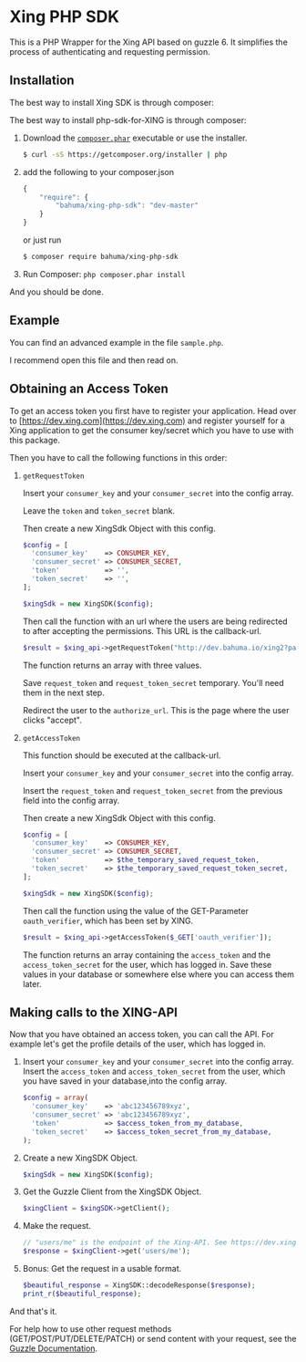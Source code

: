 # Xing PHP SDK


This is a PHP Wrapper for the Xing API based on guzzle 6.
It simplifies the process of authenticating and requesting permission.

## Installation
The best way to install Xing SDK is through composer:

The best way to install php-sdk-for-XING is through composer:

1. Download the [`composer.phar`](https://getcomposer.org/composer.phar) executable or use the installer.

    ``` sh
    $ curl -sS https://getcomposer.org/installer | php
    ```

2. add the following to your composer.json

    ``` javascript
    {
        "require": {
        	"bahuma/xing-php-sdk": "dev-master"
        }
    }
    ```

    or just run

    ``` sh
    $ composer require bahuma/xing-php-sdk
    ```

3. Run Composer: `php composer.phar install`

And you should be done.


## Example

You can find an advanced example in the file `sample.php`.

I recommend open this file and then read on.


## Obtaining an Access Token

To get an access token you first have to register your application.
Head over to [https://dev.xing.com](https://dev.xing.com) and register yourself for a Xing application
to get the consumer key/secret which you have to use with this package.

Then you have to call the following functions in this order:

1. `getRequestToken`

   Insert your `consumer_key` and your `consumer_secret` into the config array.

   Leave the `token` and `token_secret` blank.

   Then create a new XingSdk Object with this config.

   ``` php
   $config = [
     'consumer_key'    => CONSUMER_KEY,
     'consumer_secret' => CONSUMER_SECRET,
     'token'           => '',
     'token_secret'    => '',
   ];

   $xingSdk = new XingSDK($config);
   ```

   Then call the function with an url where the users are being redirected to after accepting the
   permissions. This URL is the callback-url.

   ``` php
   $result = $xing_api->getRequestToken("http://dev.bahuma.io/xing2?page=redirect");
   ```

   The function returns an array with three values.

   Save `request_token` and `request_token_secret` temporary. You'll need them in the next step.

   Redirect the user to the `authorize_url`. This is the page where the user clicks "accept".

2. `getAccessToken`

   This function should be executed at the callback-url.

   Insert your `consumer_key` and your `consumer_secret` into the config array.

   Insert the `request_token` and `request_token_secret` from the previous field into the config array.

   Then create a new XingSdk Object with this config.

      ``` php
      $config = [
        'consumer_key'    => CONSUMER_KEY,
        'consumer_secret' => CONSUMER_SECRET,
        'token'           => $the_temporary_saved_request_token,
        'token_secret'    => $the_temporary_saved_request_token_secret,
      ];

      $xingSdk = new XingSDK($config);
      ```

   Then call the function using the value of the GET-Parameter `oauth_verifier`, which has been set by
   XING.

   ``` php
   $result = $xing_api->getAccessToken($_GET['oauth_verifier']);
   ```

   The function returns an array containing the `access_token` and the `access_token_secret` for
   the user, which has logged in. Save these values in your database or somewhere else where you
   can access them later.


## Making calls to the XING-API

Now that you have obtained an access token, you can call the API. For example let's get the profile
details of the user, which has logged in.

1. Insert your `consumer_key` and your `consumer_secret` into the config array.
   Insert the `access_token` and `access_token_secret` from the user, which you have saved in your
   database,into the config array.

   ``` php
   $config = array(
     'consumer_key'    => 'abc123456789xyz',
     'consumer_secret' => 'abc123456789xyz',
     'token'           => $access_token_from_my_database,
     'token_secret'    => $access_token_secret_from_my_database,
   );
   ```

2. Create a new XingSDK Object.
   ``` php
   $xingSdk = new XingSDK($config);
   ```

3. Get the Guzzle Client from the XingSDK Object.
   ``` php
   $xingClient = $xingSDK->getClient();
   ```

4. Make the request.
   ``` php
   // "users/me" is the endpoint of the Xing-API. See https://dev.xing.com/docs/resources
   $response = $xingClient->get('users/me');
   ```

5. Bonus: Get the request in a usable format.
   ``` php
   $beautiful_response = XingSDK::decodeResponse($response);
   print_r($beautiful_response);
   ```

And that's it.

For help how to use other request methods (GET/POST/PUT/DELETE/PATCH) or send content
with your request, see the [Guzzle Documentation](http://docs.guzzlephp.org/).